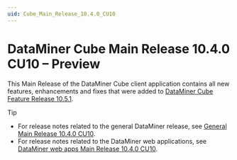 ```yaml
---
uid: Cube_Main_Release_10.4.0_CU10
---
```


# DataMiner Cube Main Release 10.4.0 CU10 – Preview

This Main Release of the DataMiner Cube client application contains all new features, enhancements and fixes that were added to [DataMiner Cube Feature Release 10.5.1](xref:Cube_Feature_Release_10.5.1).

> [!TIP]
>
> - For release notes related to the general DataMiner release, see [General Main Release 10.4.0 CU10](xref:General_Main_Release_10.4.0_CU10).
> - For release notes related to the DataMiner web applications, see [DataMiner web apps Main Release 10.4.0 CU10](xref:Web_apps_Main_Release_10.4.0_CU10).
